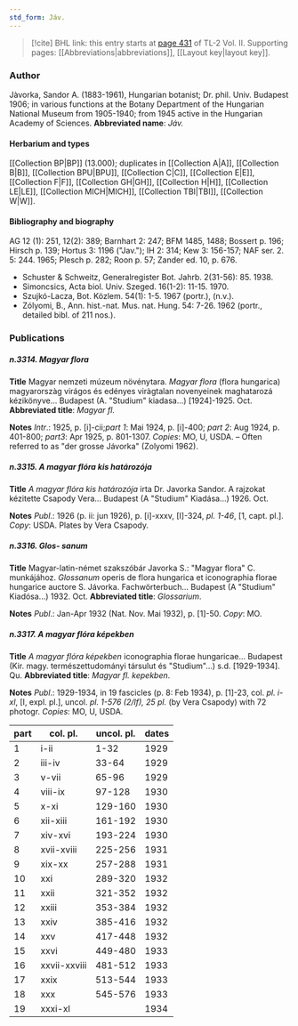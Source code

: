 ```yaml
---
std_form: Jáv.
---
```


> [!cite] BHL link: this entry starts at [page 431](https://www.biodiversitylibrary.org/page/33068673) of TL-2 Vol. II.
> Supporting pages: [[Abbreviations|abbreviations]], [[Layout key|layout key]].

### Author

Jàvorka, Sandor A. (1883-1961), Hungarian botanist; Dr. phil. Univ. Budapest 1906; in various functions at the Botany Department of the Hungarian National Museum from 1905-1940; from 1945 active in the Hungarian Academy of Sciences. 
**Abbreviated name**: *Jáv.*

#### Herbarium and types

[[Collection BP|BP]] (13.000); duplicates in [[Collection A|A]], [[Collection B|B]], [[Collection BPU|BPU]], [[Collection C|C]], [[Collection E|E]], [[Collection F|F]], [[Collection GH|GH]], [[Collection H|H]], [[Collection LE|LE]], [[Collection MICH|MICH]], [[Collection TBI|TBI]], [[Collection W|W]].

#### Bibliography and biography

AG 12 (1): 251, 12(2): 389; Barnhart 2: 247; BFM 1485, 1488; Bossert p. 196; Hirsch p. 139; Hortus 3: 1196 ("Jav."); IH 2: 314; Kew 3: 156-157; NAF ser. 2. 5: 244. 1965; Plesch p. 282; Roon p. 57; Zander ed. 10, p. 676.
- Schuster & Schweitz, Generalregister Bot. Jahrb. 2(31-56): 85. 1938.
- Simoncsics, Acta biol. Univ. Szeged. 16(1-2): 11-15. 1970.
- Szujkó-Lacza, Bot. Közlem. 54(1): 1-5. 1967 (portr.), (n.v.).
- Zólyomi, B., Ann. hist.-nat. Mus. nat. Hung. 54: 7-26. 1962 (portr., detailed bibl. of 211 nos.).

### Publications

##### n.3314. Magyar flora

**Title**
Magyar nemzeti múzeum növénytara. *Magyar flora* (flora hungarica) magyarorszàg virágos és edényes viràgtalan novenyeinek maghatarozá kézikönyve... Budapest (A. "Studium" kiadasa...) \[1924\]-1925. Oct.
**Abbreviated title**: *Magyar fl.*

**Notes**
*Intr*.: 1925, p. \[i\]-cii;*part 1*: Mai 1924, p. \[i\]-400; *part 2*: Aug 1924, p. 401-800; *part3*: Apr 1925, p. 801-1307. *Copies*: MO, U, USDA. – Often referred to as "der grosse Jávorka" (Zolyomi 1962).

##### n.3315. A magyar flóra kis határozója

**Title**
*A magyar flóra kis határozója* irta Dr. Javorka Sandor. A rajzokat kézitette Csapody Vera... Budapest (A "Studium" Kiadása...) 1926. Oct.

**Notes**
*Publ*.: 1926 (p. ii: jun 1926), p. \[i\]-xxxv, \[I\]-324, *pl. 1-46*, \[1, capt. pl.\]. *Copy*: USDA. Plates by Vera Csapody.

##### n.3316. Glos- sanum

**Title**
Magyar-latin-német szakszóbár Javorka S.: "Magyar flora" C. munkájához. *Glossanum* operis de flora hungarica et iconographia florae hungarice auctore S. Jávorka. Fachwörterbuch... Budapest (A "Studium" Kiadósa...) 1932. Oct.
**Abbreviated title**: *Glossarium*.

**Notes**
*Publ*.: Jan-Apr 1932 (Nat. Nov. Mai 1932), p. \[1\]-50. *Copy*: MO.

##### n.3317. A magyar flóra képekben

**Title**
*A magyar flóra képekben* iconographia florae hungaricae... Budapest (Kir. magy. természettudományi társulut és "Studium"...) s.d. \[1929-1934\]. Qu.
**Abbreviated title**: *Magyar fl. kepekben*.

**Notes**
*Publ*.: 1929-1934, in 19 fascicles (p. 8: Feb 1934), p. \[1\]-23, col. *pl. i-xl*, \[I, expl. pl.\], uncol. *pl. 1-576 (2/lf), 25 pl.* (by Vera Csapody) with 72 photogr. *Copies*: MO, U, USDA.

|part	|col. pl.	|uncol. pl.	|dates	|
|---	|---	|---	|---	|
|1	|i-ii	|1-32	|1929	
|2	|iii-iv	|33-64	|1929	
|3	|v-vii	|65-96	|1929	
|4	|viii-ix	|97-128	|1930	
|5	|x-xi	|129-160	|1930	
|6	|xii-xiii	|161-192	|1930	
|7	|xiv-xvi	|193-224	|1930	
|8	|xvii-xviii	|225-256	|1931	
|9	|xix-xx	|257-288	|1931	
|10	|xxi	|289-320	|1932|
|11	|xxii	|321-352	|1932|
|12	|xxiii	|353-384	|1932|
|13	|xxiv	|385-416	|1932|
|14	|xxv	|417-448	|1932|
|15	|xxvi	|449-480	|1933|
|16	|xxvii-xxviii	|481-512	|1933|
|17	|xxix	|513-544	|1933|
|18	|xxx	|545-576	|1933|
|19	|xxxi-xl	|	|1934|

